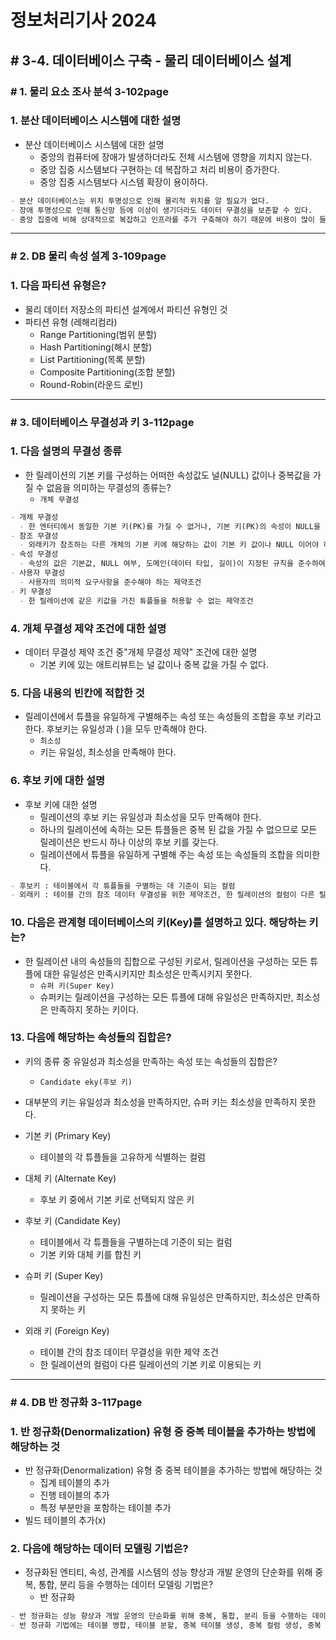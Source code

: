 # 정보처리기사 2024

## # 3-4. 데이터베이스 구축 - 물리 데이터베이스 설계

### # 1. 물리 요소 조사 분석 3-102page

### 1. 분산 데이터베이스 시스템에 대한 설명

- 분산 데이터베이스 시스템에 대한 설명
  - 중앙의 컴퓨터에 장애가 발생하더라도 전체 시스템에 영향을 끼치지 않는다.
  - 중앙 집중 시스템보다 구현하는 데 복잡하고 처리 비용이 증가한다.
  - 중앙 집중 시스템보다 시스템 확장이 용이하다.

```markdown
- 분산 데이터베이스는 위치 투명성으로 인해 물리적 위치를 알 필요가 없다.
- 장애 투명성으로 인해 통신망 등에 이상이 생기더라도 데이터 무결성을 보존할 수 있다.
- 중앙 집중에 비해 상대적으로 복잡하고 인프라를 추가 구축해야 하기 때문에 비용이 많이 들지만, 시스템 확장이 용이하다.
```

---

### # 2. DB 물리 속성 설계 3-109page

### 1. 다음 파티션 유형은?

- 물리 데이터 저장소의 파티션 설계에서 파티션 유형인 것
- 파티션 유형 (레해리컴라)
  - Range Partitioning(범위 분할)
  - Hash Partitioning(해시 분할)
  - List Partitioning(목록 분할)
  - Composite Partitioning(조합 분할)
  - Round-Robin(라운드 로빈)

---

### # 3. 데이터베이스 무결성과 키 3-112page

### 1. 다음 설명의 무결성 종류

- 한 릴레이션의 기본 키를 구성하는 어떠한 속성값도 널(NULL) 값이나 중복값을 가질 수 없음을 의미하는 무결성의 종류는?
  - `개체 무결성`

```markdown
- 개체 무결성
  - 한 엔터티에서 동일한 기본 키(PK)를 가질 수 없거나, 기본 키(PK)의 속성이 NULL을 허용할 수 없는 제약조건
- 참조 무결성
  - 외래키가 참조하는 다른 개체의 기본 키에 해당하는 값이 기본 키 값이나 NULL 이어야 하는 제약조건
- 속성 무결성
  - 속성의 값은 기본값, NULL 여부, 도메인(데이터 타입, 길이)이 지정된 규칙을 준수하여 해야 하는 제약조건
- 사용자 무결성
  - 사용자의 의미적 요구사항을 준수해야 하는 제약조건
- 키 무결성
  - 한 릴레이션에 같은 키값을 가진 튜플들을 허용할 수 없는 제약조건
```

### 4. 개체 무결성 제약 조건에 대한 설명

- 데이터 무결성 제약 조건 중"개체 무결성 제약" 조건에 대한 설명
  - 기본 키에 있는 애트리뷰트는 널 값이나 중복 값을 가질 수 없다.

### 5. 다음 내용의 빈칸에 적합한 것

- 릴레이션에서 튜플을 유일하게 구별해주는 속성 또는 속성들의 조합을 후보 키라고 한다. 후보키는 유일성과 ( )을 모두 만족해야 한다.
  - `최소성`
  - 키는 유일성, 최소성을 만족해야 한다.

### 6. 후보 키에 대한 설명

- 후보 키에 대한 설명
  - 릴레이션의 후보 키는 유일성과 최소성을 모두 만족해야 한다.
  - 하나의 릴레이션에 속하는 모든 튜플들은 중복 된 값을 가질 수 없으므로 모든 릴레이션은 반드시 하나 이상의 후보 키를 갖는다.
  - 릴레이션에서 튜플을 유일하게 구별해 주는 속성 또는 속성들의 조합을 의미한다.

```markdown
- 후보키 : 테이블에서 각 튜플들을 구별하는 데 기준이 되는 컬럼
- 외래키 : 테이블 간의 참조 데이터 무결성을 위한 제약조건, 한 릴레이션의 컬럼이 다른 릴레이션의 기본 키로 이용되는 키
```

### 10. 다음은 관계형 데이터베이스의 키(Key)를 설명하고 있다. 해당하는 키는?

- 한 릴레이션 내의 속성들의 집합으로 구성된 키로서, 릴레이션을 구성하는 모든 튜플에 대한 유일성은 만족시키지만 최소성은 만족시키지 못한다.
  - `슈퍼 키(Super Key)`
  - 슈퍼키는 릴레이션을 구성하는 모든 튜플에 대해 유일성은 만족하지만, 최소성은 만족하지 못하는 키이다.

### 13. 다음에 해당하는 속성들의 집합은?

- 키의 종류 중 유일성과 최소성을 만족하는 속성 또는 속성들의 집합은?
  - `Candidate eky(후보 키)`

- 대부분의 키는 유일성과 최소성을 만족하지만, 슈퍼 키는 최소성을 만족하지 못한다.
- 기본 키 (Primary Key)
  - 테이블의 각 튜플들을 고유하게 식별하는 컬럼
- 대체 키 (Alternate Key)
  - 후보 키 중에서 기본 키로 선택되지 않은 키
- 후보 키 (Candidate Key)
  - 테이블에서 각 튜플들을 구별하는데 기준이 되는 컬럼
  - 기본 키와 대체 키를 합친 키
- 슈퍼 키 (Super Key)
  - 릴레이션을 구성하는 모든 튜플에 대해 유일성은 만족하지만, 최소성은 만족하지 못하는 키
- 외래 키 (Foreign Key)
  - 테이블 간의 참조 데이터 무결성을 위한 제약 조건
  - 한 릴레이션의 컬럼이 다른 릴레이션의 기본 키로 이용되는 키

---

### # 4. DB 반 정규화 3-117page

### 1. 반 정규화(Denormalization) 유형 중 중복 테이블을 추가하는 방법에 해당하는 것

- 반 정규화(Denormalization) 유형 중 중복 테이블을 추가하는 방법에 해당하는 것
  - 집계 테이블의 추가
  - 진행 테이블의 추가
  - 특정 부분만을 포함하는 테이블 추가
- 빌드 테이블의 추가(x)

### 2. 다음에 해당하는 데이터 모델링 기법은?

- 정규화된 엔티티, 속성, 관계를 시스템의 성능 향상과 개발 운영의 단순화를 위해 중복, 통합, 분리 등을 수행하는 데이터 모델링 기법은?
  - 반 정규화

```markdown
- 반 정규화는 성능 향상과 개발 운영의 단순화를 위해 중복, 통합, 분리 등을 수행하는 데이터 모델링 기법이다.
- 반 정규화 기법에는 테이블 병합, 테이블 분할, 중복 테이블 생성, 중복 컬럼 생성, 중복 관계 추가 등이 있다.
```
